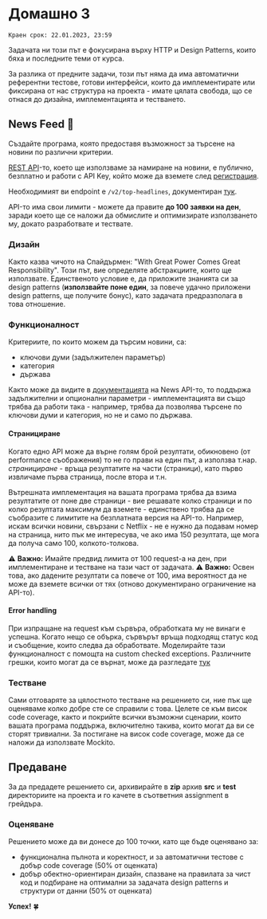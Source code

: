 # Домашно 3

`Краен срок: 22.01.2023, 23:59`

Задачата ни този път е фокусирана върху HTTP и Design Patterns, които бяха и последните теми от курса.

За разлика от предните задачи, този път няма да има автоматични референтни тестове, готови интерфейси, които да имплементирате или фиксирана от нас структура на проекта - имате цялата свобода, що се отнася до дизайна, имплементацията и тестването.

## **News Feed** :newspaper:

Създайте програма, която предоставя възможност за търсене на новини по различни критерии.

[REST API](https://newsapi.org/)-то, което ще използваме за намиране на новини, е публично, безплатно и работи с API Key, който може да вземете след [регистрация](https://newsapi.org/register).

Необходимият ви endpoint e `/v2/top-headlines`, документиран [тук](https://newsapi.org/docs/endpoints/top-headlines).

API-то има свои лимити - можете да правите **до 100 заявки на ден**, заради което ще се наложи да обмислите и оптимизирате използването му, докато разработвате и тествате.

### Дизайн

Както казва чичото на Спайдърмен: "With Great Power Comes Great Responsibility".
Този път, вие определяте абстракциите, които ще използвате. Единственото условие е, да приложите знанията си за design patterns (**използвайте поне един**, за повече удачно приложени design patterns, ще получите бонус), като задачата предразполага в това отношение.

### Функционалност

Критериите, по които можем да търсим новини, са:

- ключови думи (задължителен параметър)
- категория
- държава

Както може да видите в [документацията](https://newsapi.org/docs) на News API-то, то поддържа задължителни и опционални параметри - имплементацията ви също трябва да работи така - например, трябва да позволява търсене по ключови думи и категория, но не и само по държава.

#### Странициране

Когато едно API може да върне голям брой резултати, обикновено (от performance съображения) то не го прави на един път, а използва т.нар. *странициране* - връща резултатите на части (страници), като първо извличаме първа страница, после втора и т.н.

Вътрешната имплементация на вашата програма трябва да взима резултатите от поне две страници - вие решавате колко страници и по колко резултата максимум да вземете - единствено трябва да се съобразите с лимитите на безплатната версия на API-то.
Например, искам всички новини, свързани с Netflix - не е нужно да подавам номер на страница, нито пък ме интересува, че ако има 150 резултата, ще мога да получа само 100, колкото-толкова.

:warning: **Важно:** Имайте предвид лимита от 100 request-a на ден, при имплементиране и тестване на тази част от задачата.
:warning: **Важно:** Освен това, ако дадените резултати са повече от 100, има вероятност да не може да вземете всички от тях (отново документирано ограничение на API-то).

#### Error handling

При изпращане на request към сървъра, обработката му не винаги е успешна. Когато нещо се обърка, сървърът връща подходящ статус код и съобщение, които следва да обработвате. Моделирайте тази функционалност с помощта на custom checked exceptions.
Различните грешки, които могат да се върнат, може да разгледате [тук](https://newsapi.org/docs/errors)

### Тестване

Сами отговаряте за цялостното тестване на решението си, ние пък ще оценяваме колко добре сте се справили с това.
Целете се към висок code coverage, както и покрийте всички възможни сценарии, които вашата програма поддържа, включително такива, които могат да ви се сторят тривиални.
За постигане на висок code coverage, може да се наложи да използвате Mockito.

## **Предаване**

За да предадете решението си, архивирайте в **zip** архив **src** и **test** директориите на проекта и го качете в съответния assignment в грейдъра.

### **Оценяване**

Решението може да ви донесе до 100 точки, като ще бъде оценявано за:

* функционална пълнота и коректност, и за автоматични тестове с добър code coverage (50% от оценката)
* добър обектно-ориентиран дизайн, спазване на правилата за чист код и подбиране на оптимални за задачата design patterns и структури от данни (50% от оценката)

**Успех!** :four_leaf_clover:
